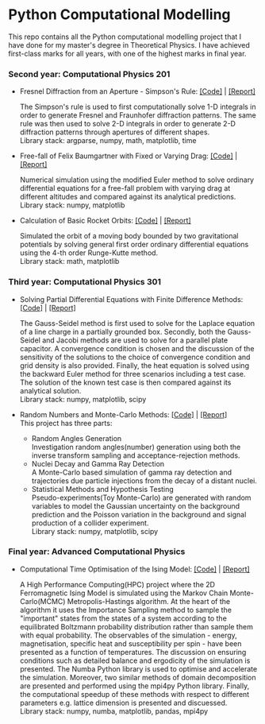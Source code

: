 # Python Computational Modelling
This repo contains all the Python computational modelling project that I have done for my master's degree in Theoretical Physics. I have achieved first-class marks for all years, with one of the highest marks in final year.

### Second year: Computational Physics 201

- Fresnel Diffraction from an Aperture - Simpson's Rule: [[Code]](https://github.com/dazzabaijan/py_comp_model/blob/master/2nd_year/ex_2/dn16018_ex2_code.py) | [[Report]](https://github.com/dazzabaijan/py_comp_model/blob/master/2nd_year/ex_2/dn16018_ex2_report.pdf)

  The Simpson's rule is used to first computationally solve 1-D integrals in order to generate Fresnel and Fraunhofer diffraction patterns. The same rule was then used to solve 2-D integrals in order to generate 2-D diffraction patterns through apertures of different shapes.\
  Library stack: argparse, numpy, math, matplotlib, time

- Free-fall of Felix Baumgartner with Fixed or Varying Drag: [[Code]](https://github.com/dazzabaijan/py_comp_model/blob/master/2nd_year/ex_3/dn16018_ex3_code.py) | [[Report]](https://github.com/dazzabaijan/py_comp_model/blob/master/2nd_year/ex_3/dn16018_ex3_report.pdf)

  Numerical simulation using the modified Euler method to solve ordinary differential equations for a free-fall problem with varying drag at different altitudes and compared against its analytical predictions.\
  Library stack: numpy, matplotlib
  
- Calculation of Basic Rocket Orbits: [[Code]](https://github.com/dazzabaijan/py_comp_model/blob/master/2nd_year/ex_4/dn16018_ex4_code.py) | [[Report]](https://github.com/dazzabaijan/py_comp_model/blob/master/2nd_year/ex_4/dn16018_ex4_report.pdf)

  Simulated the orbit of a moving body bounded by two gravitational potentials by solving general first order ordinary differential equations using the 4-th order Runge-Kutte method.\
  Library stack: math, matplotlib

### Third year: Computational Physics 301

- Solving Partial Differential Equations with Finite Difference Methods: [[Code]](https://github.com/dazzabaijan/py_comp_model/blob/master/3rd_year/ex_2/dn16018_ex2_code.py) | [[Report]](https://github.com/dazzabaijan/py_comp_model/blob/master/3rd_year/ex_2/dn16018_ex2_report.pdf)

  The Gauss-Seidel method is first used to solve for the Laplace equation of a line charge in a partially grounded box. Secondly, both the Gauss-Seidel and Jacobi methods are used to solve for a parallel plate capacitor. A convergence condition is chosen and the discussion of the sensitivity of the solutions to the choice of convergence condition and grid density is also provided. Finally, the heat equation is solved using the backward Euler method for three scenarios including a test case. The solution of the known test case is then compared against its analytical solution.\
  Library stack: numpy, matplotlib, scipy
  
- Random Numbers and Monte-Carlo Methods: [[Code]](https://github.com/dazzabaijan/py_comp_model/blob/master/3rd_year/ex_3/dn16018_ex3_code.txt) | [[Report]](https://github.com/dazzabaijan/py_comp_model/blob/master/3rd_year/ex_3/dn16018_ex4_report.pdf)\
  This project has three parts:
  
  - Random Angles Generation\
    Investigation random angles(number) generation using both the inverse transform sampling and acceptance-rejection methods.
  - Nuclei Decay and Gamma Ray Detection\
    A Monte-Carlo based simulation of gamma ray detection and trajectories due particle injections from the decay of a distant nuclei.
  - Statistical Methods and Hypothesis Testing\
    Pseudo-experiments(Toy Monte-Carlo) are generated with random variables to model the Gaussian uncertainty on the background prediction and the Poisson variation in the background and signal production of a collider experiment.\
  Library stack: numpy, matplotlib, scipy
    
### Final year: Advanced Computational Physics

- Computational Time Optimisation of the Ising Model: [[Code]](https://github.com/dazzabaijan/py_comp_model/blob/master/final_year/ising_mpi_method1.py) | [[Report]](https://github.com/dazzabaijan/py_comp_model/blob/master/final_year/ACP_report.pdf)

  A High Performance Computing(HPC) project where the 2D Ferromagnetic Ising Model is simulated using the Markov Chain Monte-Carlo(MCMC) Metropolis-Hastings algorithm. At the heart of the algorithm it uses the Importance Sampling  method to sample the "important" states from the states of a system according to the equilibrated Boltzmann probability distribution rather than sample them with equal probability. The observables of the simulation - energy, magnetisation, specific heat and susceptibility per spin - have been presented as a function of temperatures. The discussion on ensuring conditions such as detailed balance and ergodicity of the simulation is presented. The Numba Python library is used to optimise and accelerate the simulation. Moreover, two similar methods of domain decomposition are presented and performed using the mpi4py Python library. Finally, the computational speedup of these methods with respect to different parameters e.g. lattice dimension is presented and discuessed.\
  Library stack: numpy, numba, matplotlib, pandas, mpi4py


    
